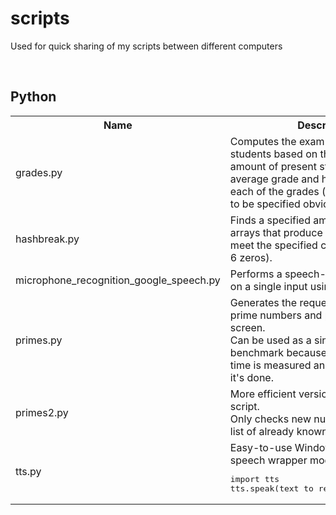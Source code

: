 # scripts
Used for quick sharing of my scripts between different computers

<br>

## Python
<table>
  <tr>
    <th>Name</th>
    <th>Description</th>
  </tr>
  <tr>
    <td>grades.py</td>
    <td>
      Computes the exam grades of all students based on the knowledge of the amount of present students, the average grade and how many pupils got each of the grades (not all grades have to be specified obviously).
    </td>
  </tr>
  <tr>
    <td>hashbreak.py</td>
    <td>
      Finds a specified amount (5) byte arrays that produce MD5 hashes that meet the specified condition (begin with 6 zeros).
    </td>
  </tr>
  <tr>
    <td>microphone_recognition_google_speech.py</td>
    <td>
      Performs a speech-to-text conversion on a single input using Google Speech.
    </td>
  </tr>
  <tr>
    <td>primes.py</td>
    <td>
      Generates the requested amount of prime numbers and prints them to screen.<br>
      Can be used as a single-core CPU benchmark because the computation time is measured and displayed when it's done.
    </td>
  </tr>
  <tr>
    <td>primes2.py</td>
    <td>
      More efficient version of the python.py script.<br>
      Only checks new numbers against the list of already known prime numbers.
    </td>
  </tr>
  <tr>
    <td>tts.py</td>
    <td>
      Easy-to-use Windows/Linux text-to-speech wrapper module.<br>
      <pre>import tts<br>tts.speak(text to read [, voice index])</pre>
    </td>
  </tr>
</table>
